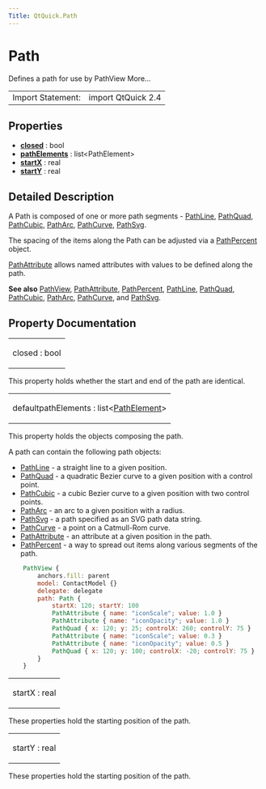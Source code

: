 ```yaml
---
Title: QtQuick.Path
---
```

        
Path
====

<span class="subtitle"></span>
Defines a path for use by PathView More...

|                   |                    |
|-------------------|--------------------|
| Import Statement: | import QtQuick 2.4 |

<span id="properties"></span>
Properties
----------

-   ****[closed](#closed-prop)**** : bool
-   ****[pathElements](#pathElements-prop)**** : list&lt;PathElement&gt;
-   ****[startX](#startX-prop)**** : real
-   ****[startY](#startY-prop)**** : real

<span id="details"></span>
Detailed Description
--------------------

A Path is composed of one or more path segments - [PathLine](../QtQuick.PathLine.md), [PathQuad](../QtQuick.PathQuad.md), [PathCubic](../QtQuick.PathCubic.md), [PathArc](../QtQuick.PathArc.md), [PathCurve](../QtQuick.PathCurve.md), [PathSvg](../QtQuick.PathSvg.md).

The spacing of the items along the Path can be adjusted via a [PathPercent](../QtQuick.PathPercent.md) object.

[PathAttribute](../QtQuick.PathAttribute.md) allows named attributes with values to be defined along the path.

**See also** [PathView](../QtQuick.PathView.md), [PathAttribute](../QtQuick.PathAttribute.md), [PathPercent](../QtQuick.PathPercent.md), [PathLine](../QtQuick.PathLine.md), [PathQuad](../QtQuick.PathQuad.md), [PathCubic](../QtQuick.PathCubic.md), [PathArc](../QtQuick.PathArc.md), [PathCurve](../QtQuick.PathCurve.md), and [PathSvg](../QtQuick.PathSvg.md).

Property Documentation
----------------------

<table>
<colgroup>
<col width="100%" />
</colgroup>
<tbody>
<tr class="odd">
<td><p><span id="closed-prop"></span><span class="name">closed</span> : <span class="type">bool</span></p></td>
</tr>
</tbody>
</table>

This property holds whether the start and end of the path are identical.

<table>
<colgroup>
<col width="100%" />
</colgroup>
<tbody>
<tr class="odd">
<td><p><span id="pathElements-prop"></span><span class="qmldefault">default</span><span class="name">pathElements</span> : <span class="type">list</span>&lt;<span class="type"><a href="QtQuick.PathElement.md">PathElement</a></span>&gt;</p></td>
</tr>
</tbody>
</table>

This property holds the objects composing the path.

A path can contain the following path objects:

-   [PathLine](../QtQuick.PathLine.md) - a straight line to a given position.
-   [PathQuad](../QtQuick.PathQuad.md) - a quadratic Bezier curve to a given position with a control point.
-   [PathCubic](../QtQuick.PathCubic.md) - a cubic Bezier curve to a given position with two control points.
-   [PathArc](../QtQuick.PathArc.md) - an arc to a given position with a radius.
-   [PathSvg](../QtQuick.PathSvg.md) - a path specified as an SVG path data string.
-   [PathCurve](../QtQuick.PathCurve.md) - a point on a Catmull-Rom curve.
-   [PathAttribute](../QtQuick.PathAttribute.md) - an attribute at a given position in the path.
-   [PathPercent](../QtQuick.PathPercent.md) - a way to spread out items along various segments of the path.

``` qml
    PathView {
        anchors.fill: parent
        model: ContactModel {}
        delegate: delegate
        path: Path {
            startX: 120; startY: 100
            PathAttribute { name: "iconScale"; value: 1.0 }
            PathAttribute { name: "iconOpacity"; value: 1.0 }
            PathQuad { x: 120; y: 25; controlX: 260; controlY: 75 }
            PathAttribute { name: "iconScale"; value: 0.3 }
            PathAttribute { name: "iconOpacity"; value: 0.5 }
            PathQuad { x: 120; y: 100; controlX: -20; controlY: 75 }
        }
    }
```

<table>
<colgroup>
<col width="100%" />
</colgroup>
<tbody>
<tr class="odd">
<td><p><span id="startX-prop"></span><span class="name">startX</span> : <span class="type">real</span></p></td>
</tr>
</tbody>
</table>

These properties hold the starting position of the path.

<table>
<colgroup>
<col width="100%" />
</colgroup>
<tbody>
<tr class="odd">
<td><p><span id="startY-prop"></span><span class="name">startY</span> : <span class="type">real</span></p></td>
</tr>
</tbody>
</table>

These properties hold the starting position of the path.

